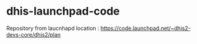 # dhis-launchpad-code


Repository from laucnhapd location : https://code.launchpad.net/~dhis2-devs-core/dhis2/plan
